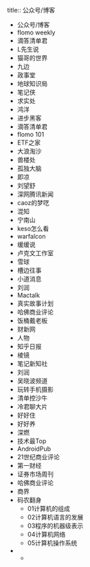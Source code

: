title:: 公众号/博客

- 公众号/博客
- flomo weekly
- 滴答清单君
- L先生说
- 猫哥的世界
- 九边
- 政事堂
- 地球知识局
- 笔记侠
- 求实处
- 鸿洋
- 进步黑客
- 滴答清单君
- flomo 101
- ETF之家
- 大浪淘沙
- 兽楼处
- 孤独大脑
- 即凉
- 刘望舒
- 深网腾讯新闻
- caoz的梦呓
- 混知
- 宁南山
- keso怎么看
- warfalcon
- 缓缓说
- 卢克文工作室
- 雪球
- 槽边往事
- 小道消息
- 刘润
- Mactalk
- 真实故事计划
- 哈佛商业评论
- 饭桶戴老板
- 财新网
- 人物
- 知乎日报
- 棱镜
- 笔记新知社
- 刘润
- 吴晓波频道
- 玩转手机摄影
- 清单控沙牛
- 冷君聊大片
- 好好住
- 好好养
- 深燃
- 技术最Top
- AndroidPub
- 21世纪商业评论
- 第一财经
- 证券市场周刊
- 哈佛商业评论
- 商界
- 码农翻身
	- 01计算机的组成
	- 02计算机语言的发展
	- 03程序的机器级表示
	- 04计算机网络
	- 05计算机操作系统
- -